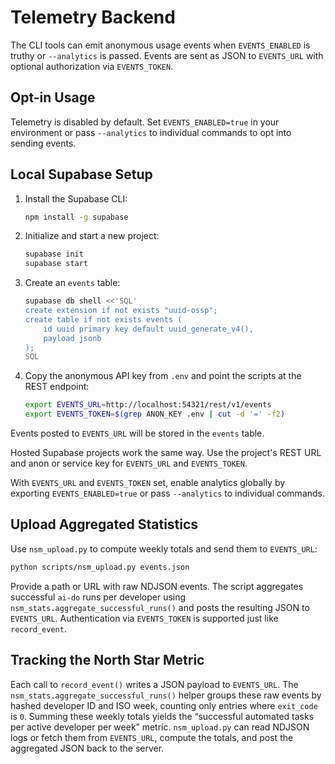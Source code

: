 # Telemetry Backend

The CLI tools can emit anonymous usage events when `EVENTS_ENABLED` is truthy or
`--analytics` is passed. Events are sent as JSON to `EVENTS_URL` with optional
authorization via `EVENTS_TOKEN`.

## Opt-in Usage

Telemetry is disabled by default. Set `EVENTS_ENABLED=true` in your environment
or pass `--analytics` to individual commands to opt into sending events.

## Local Supabase Setup

1. Install the Supabase CLI:
   ```bash
   npm install -g supabase
   ```
2. Initialize and start a new project:
   ```bash
   supabase init
   supabase start
   ```
3. Create an `events` table:
   ```bash
   supabase db shell <<'SQL'
   create extension if not exists "uuid-ossp";
   create table if not exists events (
       id uuid primary key default uuid_generate_v4(),
       payload jsonb
   );
   SQL
   ```
4. Copy the anonymous API key from `.env` and point the scripts at the REST
   endpoint:
   ```bash
   export EVENTS_URL=http://localhost:54321/rest/v1/events
   export EVENTS_TOKEN=$(grep ANON_KEY .env | cut -d '=' -f2)
   ```

Events posted to `EVENTS_URL` will be stored in the `events` table.

Hosted Supabase projects work the same way. Use the project's REST URL and anon
or service key for `EVENTS_URL` and `EVENTS_TOKEN`.

With `EVENTS_URL` and `EVENTS_TOKEN` set, enable analytics globally by exporting
`EVENTS_ENABLED=true` or pass `--analytics` to individual commands.

## Upload Aggregated Statistics

Use `nsm_upload.py` to compute weekly totals and send them to `EVENTS_URL`:

```bash
python scripts/nsm_upload.py events.json
```

Provide a path or URL with raw NDJSON events. The script aggregates successful
`ai-do` runs per developer using `nsm_stats.aggregate_successful_runs()` and
posts the resulting JSON to `EVENTS_URL`. Authentication via `EVENTS_TOKEN` is
supported just like `record_event`.

## Tracking the North Star Metric

Each call to `record_event()` writes a JSON payload to `EVENTS_URL`. The
`nsm_stats.aggregate_successful_runs()` helper groups these raw events by
hashed developer ID and ISO week, counting only entries where `exit_code` is
`0`. Summing these weekly totals yields the “successful automated tasks per
active developer per week” metric. `nsm_upload.py` can read NDJSON logs or fetch
them from `EVENTS_URL`, compute the totals, and post the aggregated JSON back to
the server.
